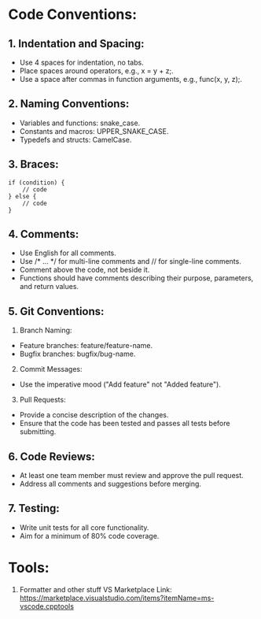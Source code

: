 # Code Conventions:

## 1. Indentation and Spacing:
* Use 4 spaces for indentation, no tabs.
* Place spaces around operators, e.g., x = y + z;.
* Use a space after commas in function arguments, e.g., func(x, y, z);.
## 2. Naming Conventions:
* Variables and functions: snake_case.
* Constants and macros: UPPER_SNAKE_CASE.
* Typedefs and structs: CamelCase.
## 3. Braces:
``` 
if (condition) {
    // code
} else {
    // code
}
```
## 4. Comments:
* Use English for all comments.
* Use /* ... */ for multi-line comments and // for single-line comments.
* Comment above the code, not beside it.
* Functions should have comments describing their purpose, parameters, and return values.
## 5. Git Conventions:
1. Branch Naming:
* Feature branches: feature/feature-name.
* Bugfix branches: bugfix/bug-name.
2. Commit Messages:
* Use the imperative mood ("Add feature" not "Added feature").
3. Pull Requests:
* Provide a concise description of the changes.
* Ensure that the code has been tested and passes all tests before submitting.
## 6. Code Reviews:
* At least one team member must review and approve the pull request.
* Address all comments and suggestions before merging.
## 7. Testing:
* Write unit tests for all core functionality.
* Aim for a minimum of 80% code coverage.

# Tools:
1. Formatter and other stuff
VS Marketplace Link: https://marketplace.visualstudio.com/items?itemName=ms-vscode.cpptools